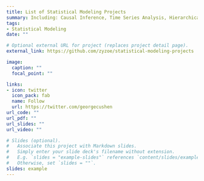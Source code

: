 ```yaml
---
title: List of Statistical Modeling Projects
summary: Including: Causal Inference, Time Series Analysis, Hierarchical Modeling & Regression
tags:
- Statistical Modeling
date: ""

# Optional external URL for project (replaces project detail page).
external_link: https://github.com/zyzoe/statistical-modeling-projects

image:
  caption: ""
  focal_point: ""

links:
- icon: twitter
  icon_pack: fab
  name: Follow
  url: https://twitter.com/georgecushen
url_code: ""
url_pdf: ""
url_slides: ""
url_video: ""

# Slides (optional).
#   Associate this project with Markdown slides.
#   Simply enter your slide deck's filename without extension.
#   E.g. `slides = "example-slides"` references `content/slides/example-slides.md`.
#   Otherwise, set `slides = ""`.
slides: example
---
```


